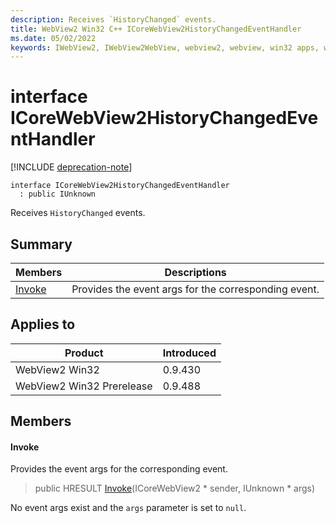```yaml
---
description: Receives `HistoryChanged` events.
title: WebView2 Win32 C++ ICoreWebView2HistoryChangedEventHandler
ms.date: 05/02/2022
keywords: IWebView2, IWebView2WebView, webview2, webview, win32 apps, win32, edge, ICoreWebView2, ICoreWebView2Controller, browser control, edge html, ICoreWebView2HistoryChangedEventHandler
---
```


# interface ICoreWebView2HistoryChangedEventHandler

[!INCLUDE [deprecation-note](../includes/deprecation-note.md)]

```
interface ICoreWebView2HistoryChangedEventHandler
  : public IUnknown
```

Receives `HistoryChanged` events.

## Summary

 Members                        | Descriptions
--------------------------------|---------------------------------------------
[Invoke](#invoke) | Provides the event args for the corresponding event.

## Applies to

Product                         | Introduced
--------------------------------|---------------------------------------------
WebView2 Win32            |    0.9.430
WebView2 Win32 Prerelease |    0.9.488

## Members

#### Invoke

Provides the event args for the corresponding event.

> public HRESULT [Invoke](#invoke)(ICoreWebView2 * sender, IUnknown * args)

No event args exist and the `args` parameter is set to `null`.

